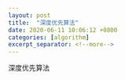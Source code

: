 ```yaml
---
layout: post
title:  "深度优先算法"
date: 2020-06-11 10:06:12 +0800
categories: [algorithm]
excerpt_separator: <!--more-->
---
```

深度优先算法
<!--more-->